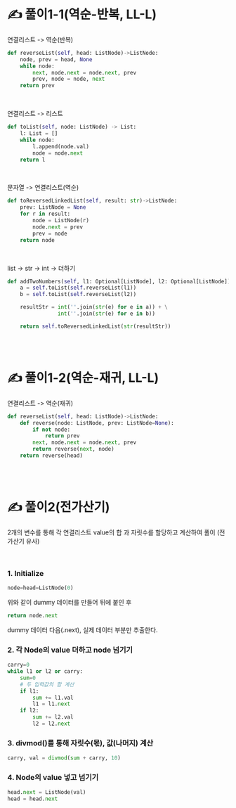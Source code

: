 # ✍️ 풀이1-1(역순-반복, LL-L)
연결리스트 -> 역순(반복)
```python
def reverseList(self, head: ListNode)->ListNode:
    node, prev = head, None
    while node:
        next, node.next = node.next, prev
        prev, node = node, next
    return prev
```

<br/>

연결리스트 -> 리스트

```python
def toList(self, node: ListNode) -> List:
    l: List = []
    while node:
        l.append(node.val)
        node = node.next    
    return l
```

<br/>

문자열 -> 연결리스트(역순)

```python
def toReversedLinkedList(self, result: str)->ListNode:
    prev: ListNode = None
    for r in result:
        node = ListNode(r)
        node.next = prev
        prev = node
    return node
```

<br/>

list -> str -> int -> 더하기 

```python
def addTwoNumbers(self, l1: Optional[ListNode], l2: Optional[ListNode]) -> Optional[ListNode]:
    a = self.toList(self.reverseList(l1))
    b = self.toList(self.reverseList(l2))

    resultStr = int(''.join(str(e) for e in a)) + \
                int(''.join(str(e) for e in b))

    return self.toReversedLinkedList(str(resultStr))
```

<br/><br/>


# ✍️ 풀이1-2(역순-재귀, LL-L)


연결리스트 -> 역순(재귀)
```python
def reverseList(self, head: ListNode)->ListNode:
    def reverse(node: ListNode, prev: ListNode=None):
        if not node:
            return prev
        next, node.next = node.next, prev
        return reverse(next, node)
    return reverse(head)
```

<br/><br/>

# ✍️ 풀이2(전가산기)
2개의 변수를 통해 각 연결리스트 value의 합 과 자릿수를 할당하고 계산하여 풀이 (전가산기 유사)

<br/>

### 1. Initialize

```python
node=head=ListNode(0)
```

위와 같이 dummy 데이터를 만들어 뒤에 붙인 후

```python
return node.next
```
dummy 데이터 다음(.next), 실제 데이터 부분만 추출한다.


### 2. 각 Node의 value 더하고 node 넘기기

```python
carry=0
while l1 or l2 or carry:
    sum=0
    # 두 입력값의 합 계산
    if l1:
        sum += l1.val
        l1 = l1.next
    if l2:
        sum += l2.val
        l2 = l2.next
```

### 3. divmod()를 통해 자릿수(몫), 값(나머지) 계산

```python
carry, val = divmod(sum + carry, 10)
```

### 4. Node의 value 넣고 넘기기

```python
head.next = ListNode(val)
head = head.next 
```


